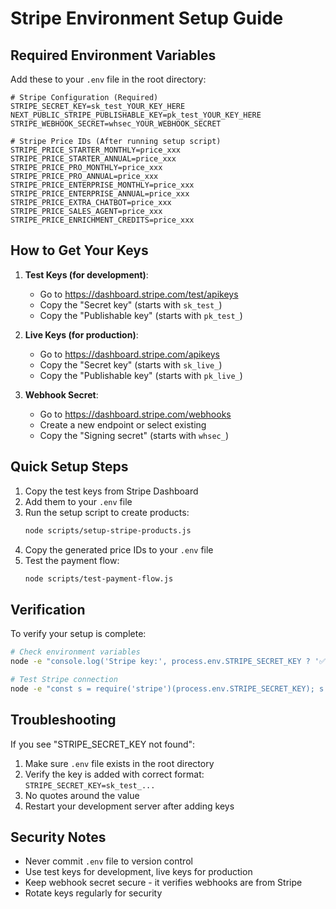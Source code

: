 # Stripe Environment Setup Guide

## Required Environment Variables

Add these to your `.env` file in the root directory:

```env
# Stripe Configuration (Required)
STRIPE_SECRET_KEY=sk_test_YOUR_KEY_HERE
NEXT_PUBLIC_STRIPE_PUBLISHABLE_KEY=pk_test_YOUR_KEY_HERE
STRIPE_WEBHOOK_SECRET=whsec_YOUR_WEBHOOK_SECRET

# Stripe Price IDs (After running setup script)
STRIPE_PRICE_STARTER_MONTHLY=price_xxx
STRIPE_PRICE_STARTER_ANNUAL=price_xxx
STRIPE_PRICE_PRO_MONTHLY=price_xxx
STRIPE_PRICE_PRO_ANNUAL=price_xxx
STRIPE_PRICE_ENTERPRISE_MONTHLY=price_xxx
STRIPE_PRICE_ENTERPRISE_ANNUAL=price_xxx
STRIPE_PRICE_EXTRA_CHATBOT=price_xxx
STRIPE_PRICE_SALES_AGENT=price_xxx
STRIPE_PRICE_ENRICHMENT_CREDITS=price_xxx
```

## How to Get Your Keys

1. **Test Keys (for development)**:
   - Go to https://dashboard.stripe.com/test/apikeys
   - Copy the "Secret key" (starts with `sk_test_`)
   - Copy the "Publishable key" (starts with `pk_test_`)

2. **Live Keys (for production)**:
   - Go to https://dashboard.stripe.com/apikeys
   - Copy the "Secret key" (starts with `sk_live_`)
   - Copy the "Publishable key" (starts with `pk_live_`)

3. **Webhook Secret**:
   - Go to https://dashboard.stripe.com/webhooks
   - Create a new endpoint or select existing
   - Copy the "Signing secret" (starts with `whsec_`)

## Quick Setup Steps

1. Copy the test keys from Stripe Dashboard
2. Add them to your `.env` file
3. Run the setup script to create products:
   ```bash
   node scripts/setup-stripe-products.js
   ```
4. Copy the generated price IDs to your `.env` file
5. Test the payment flow:
   ```bash
   node scripts/test-payment-flow.js
   ```

## Verification

To verify your setup is complete:

```bash
# Check environment variables
node -e "console.log('Stripe key:', process.env.STRIPE_SECRET_KEY ? '✅ Found' : '❌ Missing')"

# Test Stripe connection
node -e "const s = require('stripe')(process.env.STRIPE_SECRET_KEY); s.accounts.retrieve().then(() => console.log('✅ Connected')).catch(e => console.log('❌', e.message))"
```

## Troubleshooting

If you see "STRIPE_SECRET_KEY not found":
1. Make sure `.env` file exists in the root directory
2. Verify the key is added with correct format: `STRIPE_SECRET_KEY=sk_test_...`
3. No quotes around the value
4. Restart your development server after adding keys

## Security Notes

- Never commit `.env` file to version control
- Use test keys for development, live keys for production
- Keep webhook secret secure - it verifies webhooks are from Stripe
- Rotate keys regularly for security